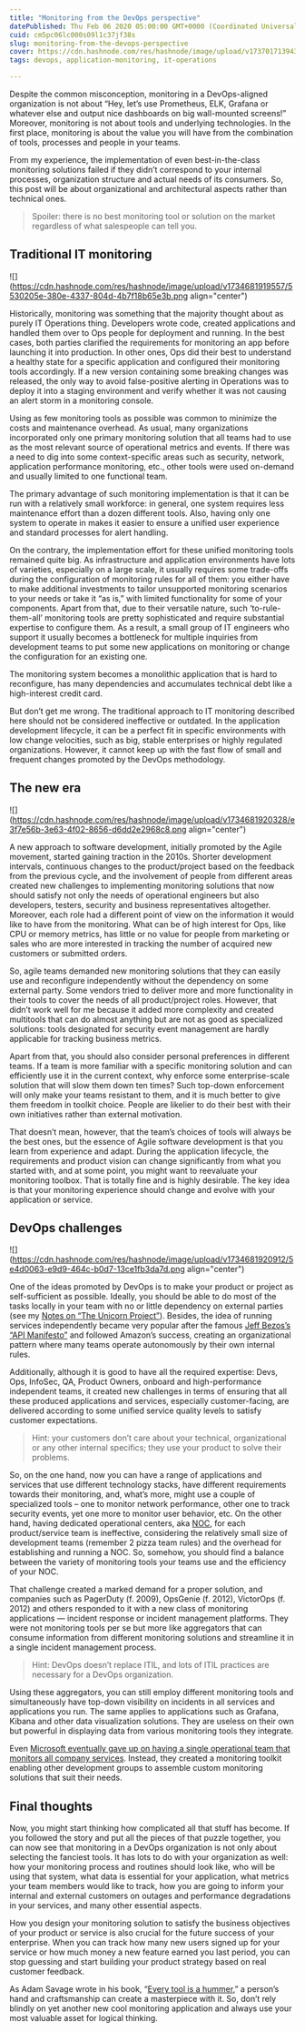 ```yaml
---
title: "Monitoring from the DevOps perspective"
datePublished: Thu Feb 06 2020 05:00:00 GMT+0000 (Coordinated Universal Time)
cuid: cm5pc06lc000s09l1c37jf38s
slug: monitoring-from-the-devops-perspective
cover: https://cdn.hashnode.com/res/hashnode/image/upload/v1737017139434/ea1fd688-3699-49c3-9c46-10e606413032.png
tags: devops, application-monitoring, it-operations

---
```


Despite the common misconception, monitoring in a DevOps-aligned organization is not about “Hey, let’s use Prometheus, ELK, Grafana or whatever else and output nice dashboards on big wall-mounted screens!” Moreover, monitoring is not about tools and underlying technologies. In the first place, monitoring is about the value you will have from the combination of tools, processes and people in your teams.

From my experience, the implementation of even best-in-the-class monitoring solutions failed if they didn’t correspond to your internal processes, organization structure and actual needs of its consumers. So, this post will be about organizational and architectural aspects rather than technical ones.

> Spoiler: there is no best monitoring tool or solution on the market regardless of what salespeople can tell you.

## Traditional IT monitoring

![](https://cdn.hashnode.com/res/hashnode/image/upload/v1734681919557/5530205e-380e-4337-804d-4b7f18b65e3b.png align="center")

Historically, monitoring was something that the majority thought about as purely IT Operations thing. Developers wrote code, created applications and handled them over to Ops people for deployment and running. In the best cases, both parties clarified the requirements for monitoring an app before launching it into production. In other ones, Ops did their best to understand a healthy state for a specific application and configured their monitoring tools accordingly. If a new version containing some breaking changes was released, the only way to avoid false-positive alerting in Operations was to deploy it into a staging environment and verify whether it was not causing an alert storm in a monitoring console.

Using as few monitoring tools as possible was common to minimize the costs and maintenance overhead. As usual, many organizations incorporated only one primary monitoring solution that all teams had to use as the most relevant source of operational metrics and events. If there was a need to dig into some context-specific areas such as security, network, application performance monitoring, etc., other tools were used on-demand and usually limited to one functional team.

The primary advantage of such monitoring implementation is that it can be run with a relatively small workforce: in general, one system requires less maintenance effort than a dozen different tools. Also, having only one system to operate in makes it easier to ensure a unified user experience and standard processes for alert handling.

On the contrary, the implementation effort for these unified monitoring tools remained quite big. As infrastructure and application environments have lots of varieties, especially on a large scale, it usually requires some trade-offs during the configuration of monitoring rules for all of them: you either have to make additional investments to tailor unsupported monitoring scenarios to your needs or take it “as is,” with limited functionality for some of your components. Apart from that, due to their versatile nature, such ‘to-rule-them-all’ monitoring tools are pretty sophisticated and require substantial expertise to configure them. As a result, a small group of IT engineers who support it usually becomes a bottleneck for multiple inquiries from development teams to put some new applications on monitoring or change the configuration for an existing one.

The monitoring system becomes a monolithic application that is hard to reconfigure, has many dependencies and accumulates technical debt like a high-interest credit card.

But don’t get me wrong. The traditional approach to IT monitoring described here should not be considered ineffective or outdated. In the application development lifecycle, it can be a perfect fit in specific environments with low change velocities, such as big, stable enterprises or highly regulated organizations. However, it cannot keep up with the fast flow of small and frequent changes promoted by the DevOps methodology.

## The new era

![](https://cdn.hashnode.com/res/hashnode/image/upload/v1734681920328/e3f7e56b-3e63-4f02-8656-d6dd2e2968c8.png align="center")

A new approach to software development, initially promoted by the Agile movement, started gaining traction in the 2010s. Shorter development intervals, continuous changes to the product/project based on the feedback from the previous cycle, and the involvement of people from different areas created new challenges to implementing monitoring solutions that now should satisfy not only the needs of operational engineers but also developers, testers, security and business representatives altogether. Moreover, each role had a different point of view on the information it would like to have from the monitoring. What can be of high interest for Ops, like CPU or memory metrics, has little or no value for people from marketing or sales who are more interested in tracking the number of acquired new customers or submitted orders.

So, agile teams demanded new monitoring solutions that they can easily use and reconfigure independently without the dependency on some external party. Some vendors tried to deliver more and more functionality in their tools to cover the needs of all product/project roles. However, that didn’t work well for me because it added more complexity and created multitools that can do almost anything but are not as good as specialized solutions: tools designated for security event management are hardly applicable for tracking business metrics.

Apart from that, you should also consider personal preferences in different teams. If a team is more familiar with a specific monitoring solution and can efficiently use it in the current context, why enforce some enterprise-scale solution that will slow them down ten times? Such top-down enforcement will only make your teams resistant to them, and it is much better to give them freedom in toolkit choice. People are likelier to do their best with their own initiatives rather than external motivation.

That doesn’t mean, however, that the team’s choices of tools will always be the best ones, but the essence of Agile software development is that you learn from experience and adapt. During the application lifecycle, the requirements and product vision can change significantly from what you started with, and at some point, you might want to reevaluate your monitoring toolbox. That is totally fine and is highly desirable. The key idea is that your monitoring experience should change and evolve with your application or service.

## DevOps challenges

![](https://cdn.hashnode.com/res/hashnode/image/upload/v1734681920912/5e4d0063-e9d9-464c-b0d7-13ce1fb3da7d.png align="center")

One of the ideas promoted by DevOps is to make your product or project as self-sufficient as possible. Ideally, you should be able to do most of the tasks locally in your team with no or little dependency on external parties (see my [Notes on “The Unicorn Project”](https://andrewmatveychuk.com/notes-on-the-unicorn-project-by-gene-kim-book-review/)). Besides, the idea of running services independently became very popular after the famous [Jeff Bezos’s “API Manifesto”](https://www.google.com/search?q=Bezos+API+Manifesto) and followed Amazon’s success, creating an organizational pattern where many teams operate autonomously by their own internal rules.

Additionally, although it is good to have all the required expertise: Devs, Ops, InfoSec, QA, Product Owners, onboard and high-performance independent teams, it created new challenges in terms of ensuring that all these produced applications and services, especially customer-facing, are delivered according to some unified service quality levels to satisfy customer expectations.

> Hint: your customers don’t care about your technical, organizational or any other internal specifics; they use your product to solve their problems.

So, on the one hand, now you can have a range of applications and services that use different technology stacks, have different requirements towards their monitoring, and, what’s more, might use a couple of specialized tools – one to monitor network performance, other one to track security events, yet one more to monitor user behavior, etc. On the other hand, having dedicated operational centers, aka [NOC](https://en.wikipedia.org/wiki/Network_operations_center), for each product/service team is ineffective, considering the relatively small size of development teams (remember 2 pizza team rules) and the overhead for establishing and running a NOC. So, somehow, you should find a balance between the variety of monitoring tools your teams use and the efficiency of your NOC.

That challenge created a marked demand for a proper solution, and companies such as PagerDuty (f. 2009), OpsGenie (f. 2012), VictorOps (f. 2012) and others responded to it with a new class of monitoring applications — incident response or incident management platforms. They were not monitoring tools per se but more like aggregators that can consume information from different monitoring solutions and streamline it in a single incident management process.

> Hint: DevOps doesn’t replace ITIL, and lots of ITIL practices are necessary for a DevOps organization.

Using these aggregators, you can still employ different monitoring tools and simultaneously have top-down visibility on incidents in all services and applications you run. The same applies to applications such as Grafana, Kibana and other data visualization solutions. They are useless on their own but powerful in displaying data from various monitoring tools they integrate.

Even [Microsoft eventually gave up on having a single operational team that monitors all company services](https://www.microsoft.com/itshowcase/blog/changing-of-the-guard-how-microsoft-moved-from-scom-to-azure-monitor/). Instead, they created a monitoring toolkit enabling other development groups to assemble custom monitoring solutions that suit their needs.

## Final thoughts

Now, you might start thinking how complicated all that stuff has become. If you followed the story and put all the pieces of that puzzle together, you can now see that monitoring in a DevOps organization is not only about selecting the fanciest tools. It has lots to do with your organization as well: how your monitoring process and routines should look like, who will be using that system, what data is essential for your application, what metrics your team members would like to track, how you are going to inform your internal and external customers on outages and performance degradations in your services, and many other essential aspects.

How you design your monitoring solution to satisfy the business objectives of your product or service is also crucial for the future success of your enterprise. When you can track how many new users signed up for your service or how much money a new feature earned you last period, you can stop guessing and start building your product strategy based on real customer feedback.

As Adam Savage wrote in his book, “[Every tool is a hummer](https://www.amazon.com/Every-Tools-Hammer-Life-What/dp/1982113472),” a person’s hand and craftsmanship can create a masterpiece with it. So, don’t rely blindly on yet another new cool monitoring application and always use your most valuable asset for logical thinking.